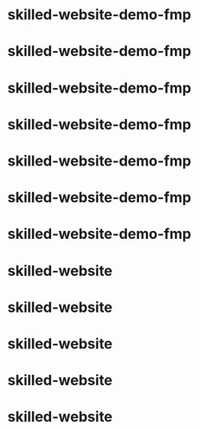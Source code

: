 # skilled-website-demo-fmp
# skilled-website-demo-fmp
# skilled-website-demo-fmp
# skilled-website-demo-fmp
# skilled-website-demo-fmp
# skilled-website-demo-fmp
# skilled-website-demo-fmp
# skilled-website
# skilled-website
# skilled-website
# skilled-website
# skilled-website
